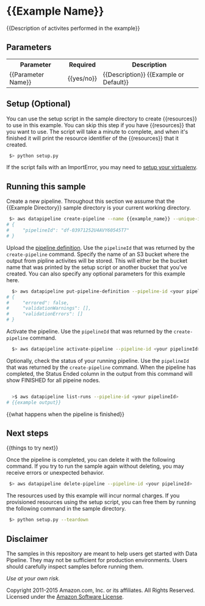 # {{Example Name}}

{{Description of activites performed in the example}}

## Parameters

<table>

<tr><th>Parameter</th><th>Required</th><th>Description</th></tr>

<tr>
<td>{{Parameter Name}}</td>
<td>{{yes/no}}</td>
<td>
{{Description}} {{Example or Default}}
</td>
</tr>

</table>

## Setup (Optional)

You can use the setup script in the sample directory to create {{resources}} to use in this example.
You can skip this step if you have {{resources}} that you want to use. The script will take a minute
to complete, and when it's finished it will print the resource identifier of the
{{resources}} that it created.

```sh
 $> python setup.py
```

If the script fails with an ImportError, you may need to [setup your virtualenv](https://github.com/awslabs/data-pipeline-samples#setup).

## Running this sample

Create a new pipeline. Throughout this section we assume that the {{Example Directory}} sample directory is
your current working directory.

```sh
 $> aws datapipeline create-pipeline --name {{example_name}} --unique-id {{example_name}} 
# {
#     "pipelineId": "df-03971252U4AVY60545T7"
# }
```

Upload the [pipeline definition](http://docs.aws.amazon.com/datapipeline/latest/DeveloperGuide/dp-writing-pipeline-definition.html). Use the `pipelineId` that was returned by the `create-pipeline`
command. Specify the name of an S3 bucket where the output from pipline activites will be stored.
This will either be the bucket name that was printed by the setup script or another bucket that
you've created. You can also specify any optional parameters for this example here.


```sh
  $> aws datapipeline put-pipeline-definition --pipeline-id <your pipelineId> --pipeline-definition file://TeraSortHadoopBenchmark.json {{--parameter-values values}}
# {
#     "errored": false,
#     "validationWarnings": [],
#     "validationErrors": []
# }
```

Activate the pipeline. Use the `pipelineId` that was returned by the `create-pipeline` command.

```sh
  $> aws datapipeline activate-pipeline --pipeline-id <your pipelineId>
```

Optionally, check the status of your running pipeline. Use the `pipelineId` that was returned by the
`create-pipeline` command. When the pipeline has completed, the Status Ended column in the output
from this command will show FINISHED for all pipeine nodes.

```sh

  >$ aws datapipeline list-runs --pipeline-id <your pipelineId>
# {{example output}}

```

{{what happens when the pipeline is finished}}

## Next steps

{{things to try next}}

Once the pipeline is completed, you can delete it with the following command. If you try to run the
sample again without deleting, you may receive errors or unexpected behavior.

```sh
 $> aws datapipeline delete-pipeline --pipeline-id <your pipelineId>
```

The resources used by this example will incur normal charges. If you provisioned resources using the
setup script, you can free them by running the following command in the sample directory.

```sh
 $> python setup.py --teardown
```

## Disclaimer

The samples in this repository are meant to help users get started with Data Pipeline. They may not
be sufficient for production environments. Users should carefully inspect samples before running
them.

*Use at your own risk.*

Copyright 2011-2015 Amazon.com, Inc. or its affiliates. All Rights Reserved. Licensed under the
[Amazon Software License](http://aws.amazon.com/asl/).

